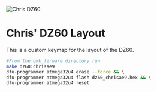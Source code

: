 ![Chris DZ60](https://i.imgur.com/EfrF09S.png)

# Chris' DZ60 Layout

This is a custom keymap for the layout of the DZ60.

``` bash
#From the qmk_firware directory run
make dz60:chrisae9
dfu-programmer atmega32u4 erase --force && \
dfu-programmer atmega32u4 flash dz60_chrisae9.hex && \
dfu-programmer atmega32u4 reset
```
